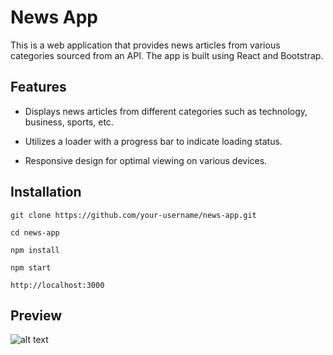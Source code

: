 # News App

<p>This is a web application that provides news articles from various categories sourced from an API. The app is built using React and Bootstrap.</p>

## Features

* Displays news articles from different categories such as technology, business, sports, etc.

* Utilizes a loader with a progress bar to indicate loading status.

* Responsive design for optimal viewing on various devices.

## Installation

```
git clone https://github.com/your-username/news-app.git

cd news-app

npm install

npm start

http://localhost:3000

```

## Preview 

![alt text](image.png)
